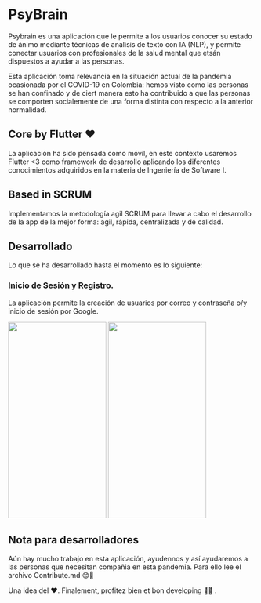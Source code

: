 # PsyBrain
Psybrain es una aplicación que le permite a los usuarios conocer su estado de ánimo mediante técnicas de analisis de texto con IA (NLP), y permite conectar usuarios con profesionales de la salud mental que etsán dispuestos a ayudar a las personas. </br>

Esta aplicación toma relevancia en la situación actual de la pandemia ocasionada por el COVID-19 en Colombia: hemos visto como las personas se han confinado y de ciert manera esto ha contribuido a que las personas se comporten socialemente de una forma distinta con respecto a la anterior normalidad. 

## Core by Flutter ❤

La aplicación ha sido pensada como móvil, en este contexto usaremos Flutter <3 como framework de desarrollo aplicando los diferentes conocimientos adquiridos en la materia de Ingeniería de Software I.

## Based in SCRUM

Implementamos la metodología agil SCRUM para llevar a cabo el desarrollo de la app de la mejor forma: agil, rápida, centralizada y de calidad. 

## Desarrollado

Lo que se ha desarrollado hasta el momento es lo siguiente:
### Inicio de Sesión y Registro.
La aplicación permite la creación de usuarios por correo y contraseña o/y inicio de sesión por Google.

<img src="https://media.giphy.com/media/EDcUkCzHPVcFLYlGJy/giphy.gif"  width="200" height="400" /> <img src="https://media.giphy.com/media/7mKPeiyaTweK7QEFHa/giphy.gif"  width="200" height="400" />



## Nota para desarrolladores

Aún hay mucho trabajo en esta aplicación, ayudennos y así ayudaremos a las personas que necesitan compañia en esta pandemia. Para ello lee el archivo Contribute.md 😊💪 </br>

Una idea del ❤. Finalement, profitez bien et bon developing 💯💯 . 
